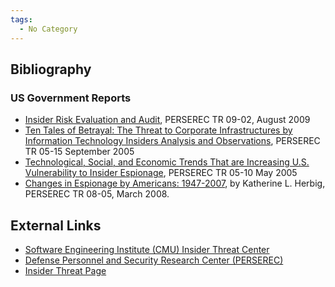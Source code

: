 ```yaml
---
tags:
  - No Category
---
```

## Bibliography

### US Government Reports

- [Insider Risk Evaluation and Audit](https://www.dhra.mil/perserec/reports.html#TR0902),
  PERSEREC TR 09-02, August 2009
- [Ten Tales of Betrayal: The Threat to Corporate Infrastructures by Information Technology Insiders Analysis and Observations](https://www.dhra.mil/perserec/reports.html#TR0513),
  PERSEREC TR 05-15 September 2005
- [Technological, Social, and Economic Trends That are Increasing U.S.  Vulnerability to Insider Espionage](https://www.dhra.mil/perserec/reports.html#TR0510),
  PERSEREC TR 05-10 May 2005
- [Changes in Espionage by Americans: 1947-2007](https://sgp.fas.org/library/changes.pdf),
  by Katherine L.  Herbig, PERSEREC TR 08-05, March 2008.

## External Links

- [Software Engineering Institute (CMU) Insider Threat Center](https://www.sei.cmu.edu/certsite/insider_threat/)
- [Defense Personnel and Security Research Center (PERSEREC)](https://www.dhra.mil/perserec/)
- [Insider Threat Page](https://www.dhra.mil/PERSEREC/OSG/t1threat/insider-threat/)

